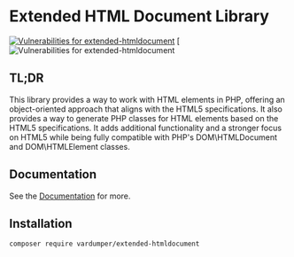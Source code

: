 # Extended HTML Document Library
[![Vulnerabilities for extended-htmldocument](https://snyk.io/test/github/vardumper/extended-htmldocument/badge.svg)](https://snyk.io/test/github/vardumper/extended-htmldocument)
[![Vulnerabilities for extended-htmldocument](https://dtrack.erikpoehler.us/api/v1/badge/vulns/project/37279553-0c47-476a-9efd-ed379fabca1a?apiKey=odt_J5OKz9JcWpKAnqz80whxTvwA3oQjGBGy)
## TL;DR
This library provides a way to work with HTML elements in PHP, offering an object-oriented approach that aligns with the HTML5 specifications.
It also provides a way to generate PHP classes for HTML elements based on the HTML5 specifications.
It adds additional functionality and a stronger focus on HTML5 while being fully compatible with PHP's DOM\HTMLDocument and DOM\HTMLElement classes.

## Documentation
See the [Documentation](https://vardumper.github.io/extended-htmldocument/) for more.

## Installation
```bash
composer require vardumper/extended-htmldocument
```
